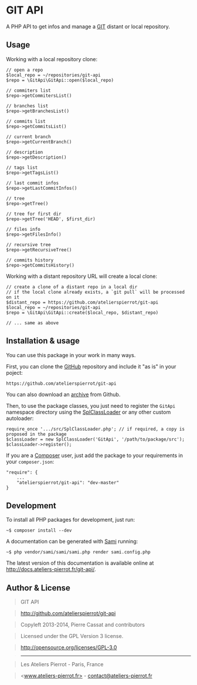 GIT API
=======

A PHP API to get infos and manage a [GIT](http://git-scm.com/) distant or local repository.


## Usage

Working with a local repository clone:

    // open a repo
    $local_repo = ~/repositories/git-api
    $repo = \GitApi\GitApi::open($local_repo)

    // commiters list
    $repo->getCommitersList()

    // branches list
    $repo->getBranchesList()

    // commits list
    $repo->getCommitsList()

    // current branch
    $repo->getCurrentBranch()

    // description
    $repo->getDescription()

    // tags list
    $repo->getTagsList()

    // last commit infos
    $repo->getLastCommitInfos()

    // tree
    $repo->getTree()

    // tree for first dir
    $repo->getTree('HEAD', $first_dir)

    // files info
    $repo->getFilesInfo()

    // recursive tree
    $repo->getRecursiveTree()

    // commits history
    $repo->getCommitsHistory()

Working with a distant repository URL will create a local clone:

    // create a clone of a distant repo in a local dir
    // if the local clone already exists, a `git pull` will be processed on it
    $distant_repo = https://github.com/atelierspierrot/git-api
    $local_repo = ~/repositories/git-api
    $repo = \GitApi\GitApi::create($local_repo, $distant_repo)
    
    // ... same as above


## Installation & usage

You can use this package in your work in many ways.

First, you can clone the [GitHub](https://github.com/atelierspierrot/git-api) repository
and include it "as is" in your poject:

    https://github.com/atelierspierrot/git-api

You can also download an [archive](https://github.com/atelierspierrot/git-api/downloads)
from Github.

Then, to use the package classes, you just need to register the `GitApi` namespace directory
using the [SplClassLoader](https://gist.github.com/jwage/221634) or any other custom autoloader:

    require_once '.../src/SplClassLoader.php'; // if required, a copy is proposed in the package
    $classLoader = new SplClassLoader('GitApi', '/path/to/package/src');
    $classLoader->register();

If you are a [Composer](http://getcomposer.org/) user, just add the package to your requirements
in your `composer.json`:

    "require": {
        ...
        "atelierspierrot/git-api": "dev-master"
    }


## Development

To install all PHP packages for development, just run:

    ~$ composer install --dev

A documentation can be generated with [Sami](https://github.com/fabpot/Sami) running:

    ~$ php vendor/sami/sami/sami.php render sami.config.php

The latest version of this documentation is available online at <http://docs.ateliers-pierrot.fr/git-api/>.


## Author & License

>    GIT API

>    http://github.com/atelierspierrot/git-api

>    Copyleft 2013-2014, Pierre Cassat and contributors

>    Licensed under the GPL Version 3 license.

>    http://opensource.org/licenses/GPL-3.0

>    ----

>    Les Ateliers Pierrot - Paris, France

>    <www.ateliers-pierrot.fr> - <contact@ateliers-pierrot.fr>


